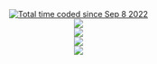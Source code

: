 <div align="center">
  <a href="https://wakatime.com/@29bd1733-45f0-41c0-901e-d6daf49094d4">
    <img src="https://wakatime.com/badge/user/29bd1733-45f0-41c0-901e-d6daf49094d4.svg?style=for-the-badge" alt="Total time coded since Sep 8 2022" />
  </a>
</div>
<div align="center">
  <a href="https://github.com/biancarosa/lastfm-last-played">
    <img src="https://img.shields.io/endpoint?style=for-the-badge&color=151515&url=https://lastfm-last-played.biancarosa.com.br/Fluffy_Bean_/latest-song?format=shields.io" />
  </a>
</div>

<div align="center">
  <img src="https://github-readme-stats.vercel.app/api?username=Fluffy-Bean&show_icons=true&card_width=495&title_color=B7A997&bg_color=151515&text_color=E8E3E3&hide_border=true&icon_color=B7A997&border_radius=0px">
</div>
<div align="center">
  <img src="https://github-readme-stats.vercel.app/api/top-langs/?username=Fluffy-Bean&layout=compact&card_width=495&langs_count=10&title_color=B7A997&bg_color=151515&text_color=E8E3E3&hide_border=true&icon_color=B7A997&border_radius=0px">
</div>
<div align="center">
  <img src="https://github-readme-stats.vercel.app/api/wakatime?username=Fluffy_Bean&layout=compact&title_color=B7A997&bg_color=151515&text_color=E8E3E3&hide_border=true&icon_color=B7A997&langs_count=20&border_radius=0px&range=all_time">
</div>
